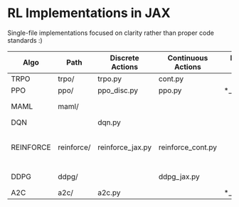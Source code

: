 # RL Implementations in JAX 

Single-file implementations focused on clarity rather than proper code standards :)

| Algo      | Path       | Discrete Actions | Continuous Actions | Multi-CPU  | Other                                                              |
|-----------|------------|------------------|--------------------|------------|--------------------------------------------------------------------|
| TRPO      | trpo/      | trpo.py          | cont.py            |            |                                                                    |
| PPO       | ppo/       | ppo_disc.py      | ppo.py             | *_multi.py |                                                                    |
| MAML      | maml/      |                  |                    |            | SineWave = maml_wave.py                                            |
| DQN       |            | dqn.py           |                    |            |                                                                    |
| REINFORCE | reinforce/ | reinforce_jax.py | reinforce_cont.py  |            | Pytorch = policy_grad.py Time Comparison = reinforce_torchVSjax.py |
| DDPG      | ddpg/      |                  | ddpg_jax.py        |            | TD3_DDPG = ddpg_td3.py                                             |
| A2C       | a2c/       | a2c.py           |                    | *_multi.py |                                                                    |

